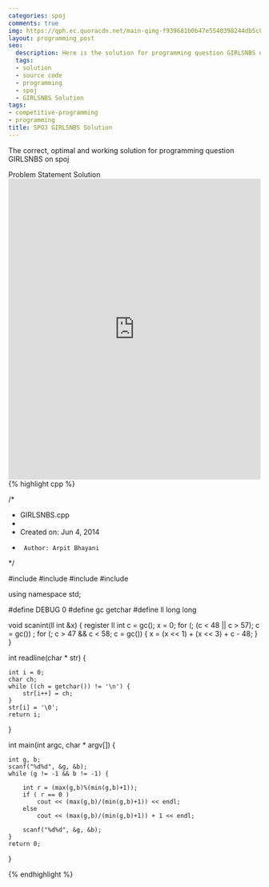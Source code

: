 ```yaml
---
categories: spoj
comments: true
img: https://qph.ec.quoracdn.net/main-qimg-f939681b0b47e5540398244db5c8966f?convert_to_webp=true
layout: programming_post
seo:
  description: Here is the solution for programming question GIRLSNBS on spoj
  tags:
  - solution
  - source code
  - programming
  - spoj
  - GIRLSNBS Solution
tags:
- competitive-programming
- programming
title: SPOJ GIRLSNBS Solution
---
```

The correct, optimal and working solution for programming question GIRLSNBS on spoj

<div class="ui secondary pointing large menu">
  <a class="grey item" data-tab="problem-statement">
    Problem Statement
  </a>
  <a class="active item grey" data-tab="solution">
    Solution
  </a>
</div>
<div class="ui bottom attached tab" data-tab="problem-statement">
    <iframe src="http://www.spoj.com/problems/GIRLSNBS/" width="100%" height="600px" style="overflow: scroll; border: none;"></iframe>
</div>
<div class="ui bottom attached active tab" data-tab="solution">
{% highlight cpp %}

/*
 * GIRLSNBS.cpp
 *
 *  Created on: Jun 4, 2014
 *      Author: Arpit Bhayani
 */

#include <cmath>
#include <cstdio>
#include <cstdlib>
#include <iostream>

using namespace std;

#define DEBUG 0
#define gc getchar
#define ll long long

void scanint(ll int &x) {
	register ll int c = gc();
	x = 0;
	for (; (c < 48 || c > 57); c = gc())
		;
	for (; c > 47 && c < 58; c = gc()) {
		x = (x << 1) + (x << 3) + c - 48;
	}
}

int readline(char * str) {

	int i = 0;
	char ch;
	while ((ch = getchar()) != '\n') {
		str[i++] = ch;
	}
	str[i] = '\0';
	return i;
}

int main(int argc, char * argv[]) {

	int g, b;
	scanf("%d%d", &g, &b);
	while (g != -1 && b != -1) {

		int r = (max(g,b)%(min(g,b)+1));
		if ( r == 0 )
			cout << (max(g,b)/(min(g,b)+1)) << endl;
		else
			cout << (max(g,b)/(min(g,b)+1)) + 1 << endl;

		scanf("%d%d", &g, &b);
	}
	return 0;
}


{% endhighlight %}
</div>

